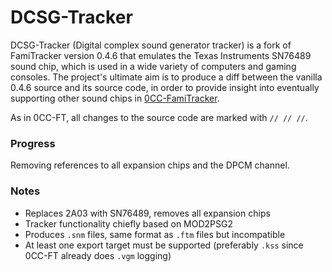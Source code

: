 # DCSG-Tracker

DCSG-Tracker (Digital complex sound generator tracker) is a fork of FamiTracker
version 0.4.6 that emulates the Texas Instruments SN76489 sound chip, which is
used in a wide variety of computers and gaming consoles. The project's ultimate
aim is to produce a diff between the vanilla 0.4.6 source and its source code,
in order to provide insight into eventually supporting other sound chips in
[0CC-FamiTracker](https://github.com/HertzDevil/0CC-FamiTracker).

As in 0CC-FT, all changes to the source code are marked with `// // //`.

### Progress

Removing references to all expansion chips and the DPCM channel.

### Notes

- Replaces 2A03 with SN76489, removes all expansion chips
- Tracker functionality chiefly based on MOD2PSG2
- Produces `.snm` files, same format as `.ftm` files but incompatible
- At least one export target must be supported (preferably `.kss` since 0CC-FT
  already does `.vgm` logging)
